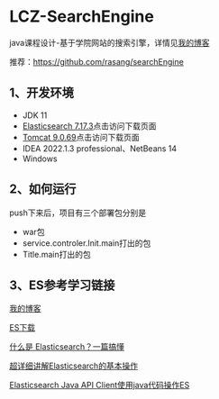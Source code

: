 # LCZ-SearchEngine

java课程设计-基于学院网站的搜索引擎，详情见[我的博客](https://www.cnblogs.com/lrui1/p/17040942.html)

推荐：https://github.com/rasang/searchEngine

## 1、开发环境

- JDK 11
- [Elasticsearch 7.17.3](https://www.elastic.co/cn/downloads/past-releases#elasticsearch)点击访问下载页面
- [Tomcat 9.0.69](https://tomcat.apache.org/download-90.cgi)点击访问下载页面
- IDEA 2022.1.3 professional、NetBeans 14
- Windows

## 2、如何运行

push下来后，项目有三个部署包分别是

- war包
- service.controler.Init.main打出的包
- Title.main打出的包

## 3、ES参考学习链接

[我的博客](https://www.cnblogs.com/lrui1/p/17041553.html)

[ES下载](https://www.elastic.co/cn/downloads/past-releases#elasticsearch)

[什么是 Elasticsearch？一篇搞懂](https://cloud.tencent.com/developer/article/1583402)

[超详细讲解Elasticsearch的基本操作](https://blog.csdn.net/Huang_ZX_259/article/details/123076305)

[Elasticsearch Java API Client使用java代码操作ES](https://juejin.cn/post/7177677772016320567)

